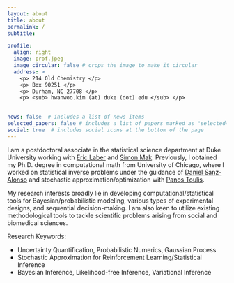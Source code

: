 ```yaml
---
layout: about
title: about
permalink: /
subtitle: 

profile:
  align: right
  image: prof.jpeg
  image_circular: false # crops the image to make it circular
  address: >
    <p> 214 Old Chemistry </p>
    <p> Box 90251 </p>
    <p> Durham, NC 27708 </p>
    <p> <sub> hwanwoo.kim (at) duke (dot) edu </sub> </p>
    

news: false  # includes a list of news items
selected_papers: false # includes a list of papers marked as "selected={true}"
social: true  # includes social icons at the bottom of the page
---
```


I am a postdoctoral associate in the statistical science department at Duke University working with [Eric Laber](https://www.laber-labs.com/) and [Simon Mak](https://sites.google.com/view/simonmak/home). Previously, I obtained my Ph.D. degree in computational math from University of Chicago, where I worked on statistical inverse problems under the guidance of [Daniel Sanz-Alonso](https://sites.google.com/a/uchicago.edu/sanz-alonso/about?authuser=0) and stochastic approximation/optimization with [Panos Toulis](https://www.ptoulis.com/).

My research interests broadly lie in developing computational/statistical tools for Bayesian/probabilistic modeling, various types of experimental designs, and sequential decision-making. I am also keen to utilize existing methodological tools to tackle scientific problems arising from social and biomedical sciences.
  
Research Keywords:
* Uncertainty Quantification, Probabilistic Numerics, Gaussian Process
* Stochastic Approximation for Reinforcement Learning/Statistical Inference
* Bayesian Inference, Likelihood-free Inference, Variational Inference 


